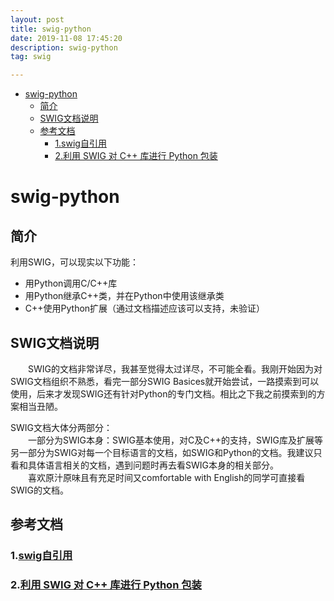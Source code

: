 ```yaml
---
layout: post
title: swig-python
date: 2019-11-08 17:45:20
description: swig-python
tag: swig

---
```



- [swig-python](#swig-python)
  - [简介](#简介)
  - [SWIG文档说明](#swig文档说明)
  - [参考文档](#参考文档)
    - [1.swig自引用](#1swig自引用)
    - [2.利用 SWIG 对 C++ 库进行 Python 包装](#2利用-swig-对-c-库进行-python-包装)

# swig-python
## 简介
利用SWIG，可以现实以下功能：
+ 用Python调用C/C++库
+ 用Python继承C++类，并在Python中使用该继承类
+ C++使用Python扩展（通过文档描述应该可以支持，未验证）

## SWIG文档说明
&emsp;&emsp;SWIG的文档非常详尽，我甚至觉得太过详尽，不可能全看。我刚开始因为对SWIG文档组织不熟悉，看完一部分SWIG Basices就开始尝试，一路摸索到可以使用，后来才发现SWIG还有针对Python的专门文档。相比之下我之前摸索到的方案相当丑陋。

SWIG文档大体分两部分：  
&emsp;&emsp;一部分为SWIG本身：SWIG基本使用，对C及C++的支持，SWIG库及扩展等
另一部分为SWIG对每一个目标语言的文档，如SWIG和Python的文档。我建议只看和具体语言相关的文档，遇到问题时再去看SWIG本身的相关部分。  
&emsp;&emsp;喜欢原汁原味且有充足时间又comfortable with English的同学可直接看SWIG的文档。

## 参考文档
### 1.[swig自引用](swig.md)
### 2.[利用 SWIG 对 C++ 库进行 Python 包装](https://segmentfault.com/a/1190000013219667)
